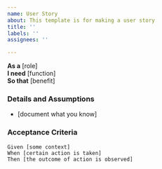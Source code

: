 ```yaml
---
name: User Story
about: This template is for making a user story
title: ''
labels: ''
assignees: ''

---
```


**As a** [role]  
**I need** [function]  
**So that** [benefit]  
      
### Details and Assumptions
* [document what you know]

### Acceptance Criteria

```gherkin 
Given [some context]
When [certain action is taken]
Then [the outcome of action is observed]
```
